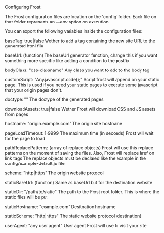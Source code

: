 Configuring Frost

The Frost configuration files are location on the 'config' folder. Each file on that folder represents an --env option on execution

You can export the following variables inside the configuration files:

  baseTag: true|false
    Wether to add a <base> tag containing the new site URL to the generated html file

  baseUrl: (function)
    The baseUrl generator function, change this if you want something more specific like adding a condition to the postfix

  bodyClass: "css-classname"
    Any class you want to add to the body tag

  customScript: "Any.javascript.code();"
    Script frost will append on your static page.
    This is used if you need your static pages to execute some javascript that your origin pages don't.

  doctype: "<!doctype html>"
    The doctype of the generated pages

  downloadAssets: true|false
    Wether Frost will download CSS and JS assets from pages

  hostname: "origin.example.com"
    The origin site hostname

  pageLoadTimeout: 1-9999
    The maximum time (in seconds) Frost will wait for the page to load

  pathReplacePatterns: (array of replace objects)
    Frost will use this replace patterns on the moment of saving the files. Also, Frost will replace href on link tags
    The replace objects must be declared like the example in the config/example-default.js file

  scheme: "http|https"
    The origin website protocol

  staticBaseUrl: (function)
    Same as baseUrl but for the destination website

  staticDir: "/path/to/static"
    The path to the Frost root folder. This is where the static files will be put

  staticHostname: "example.com"
    Desitnation hostname

  staticScheme: "http|https"
    The static website protocol (destination)

  userAgent: "any user agent" 
    User agent Frost will use to visit your site

